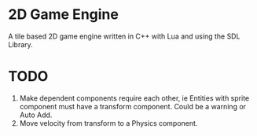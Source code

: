 # 2D Game Engine

A tile based 2D game engine written in C++ with Lua and using the SDL Library.

# TODO
1. Make dependent components require each other, ie Entities with sprite component must have a transform component. Could be a warning or Auto Add.
2. Move velocity from transform to a Physics component.